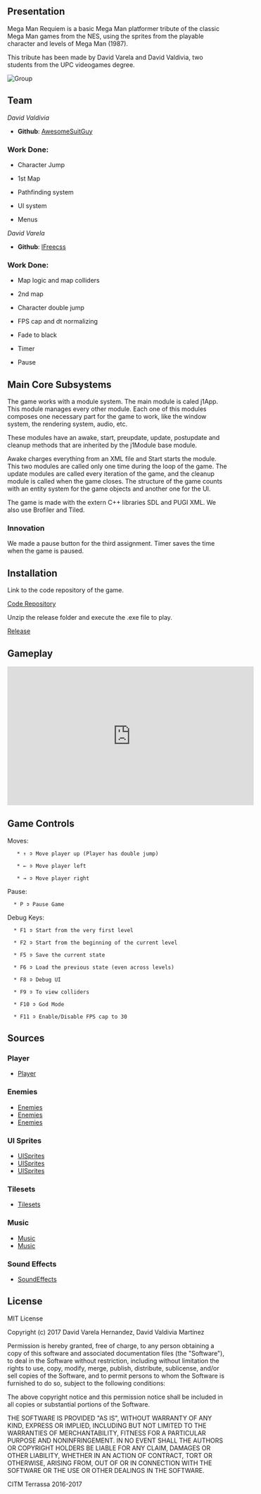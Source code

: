 ## Presentation

Mega Man Requiem is a basic Mega Man platformer tribute of the classic Mega Man games from the NES, using 
the sprites from the playable character and levels of Mega Man (1987).

This tribute has been made by David Varela and David Valdivia, two students from the UPC videogames degree.

![Group](977152a3-fc96-4be5-8137-84fe3d451d3f.jpg)

## Team

_David Valdivia_
* **Github**: [AwesomeSuitGuy](https://github.com/AwesomeSuitGuy)
### Work Done:
   
   * Character Jump
   
   * 1st Map
  
   * Pathfinding system
   
   * UI system
   
   * Menus
   
_David Varela_
* **Github**: [lFreecss](https://github.com/lFreecss)
### Work Done:

   * Map logic and map colliders
   
   * 2nd map
   
   * Character double jump
   
   * FPS cap and dt normalizing 
   
   * Fade to black
   
   * Timer
   
   * Pause

## Main Core Subsystems

The game works with a module system. The main module is caled j1App. This module manages every other module. Each one of this modules 
composes one necessary part for the game to work, like the window system, the rendering system, audio, etc.

These modules have an awake, start, preupdate, update, postupdate and cleanup methods that are inherited by the j1Module base module.

Awake charges everything from an XML file and Start starts the module. This two modules are called only one time during the loop of the 
game. The update modules are called every iteration of the game, and the cleanup module is called when the game closes. The structure of 
the game counts with an entity system for the game objects and another one for the UI.

The game is made with the extern C++ libraries SDL and PUGI XML. We also use Brofiler and Tiled.

### Innovation

We made a pause button for the third assignment. Timer saves the time when the game is paused.

## Installation

Link to the code repository of the game.

[Code Repository](https://github.com/lFreecss/Mega-Man-Requiem)

Unzip the release folder and execute the .exe file to play.

[Release](https://github.com/lFreecss/Mega-Man-Requiem/releases/tag/1.0)

## Gameplay

<iframe width="560" height="315" src="https://www.youtube.com/embed/ICWjs-c_sjg" frameborder="0" allowfullscreen></iframe>

## Game Controls

   Moves:
    
       * ↑ ➲ Move player up (Player has double jump)
     
       * ← ➲ Move player left
    
       * → ➲ Move player right
   
   Pause:
   
      * P ➲ Pause Game
   
   Debug Keys:
   
      * F1 ➲ Start from the very first level
   
      * F2 ➲ Start from the beginning of the current level
   
      * F5 ➲ Save the current state
   
      * F6 ➲ Load the previous state (even across levels)
   
      * F8 ➲ Debug UI
   
      * F9 ➲ To view colliders
   
      * F10 ➲ God Mode
   
      * F11 ➲ Enable/Disable FPS cap to 30   

## Sources

### Player
* [Player](http://www.sprites-inc.co.uk/sprite.php?local=/Classic/Megaman/MM8/)

### Enemies
* [Enemies](http://www.sprites-inc.co.uk/sprite.php?local=Classic/MM1/Enemy/)
* [Enemies](http://www.sprites-inc.co.uk/sprite.php?local=Classic/MM2/Enemy/)
* [Enemies](http://www.sprites-inc.co.uk/sprite.php?local=Classic/MM3/Enemy/)

### UI Sprites
* [UISprites](http://www.sprites-inc.co.uk/sprite.php?local=Classic/MM2/Misc/)
* [UISprites](http://www.sprites-inc.co.uk/sprite.php?local=Classic/MM5/Misc/)
* [UISprites](https://www.spriters-resource.com/nes/mm/sheet/45633/)

### Tilesets
* [Tilesets](http://www.sprites-inc.co.uk/sprite.php?local=Classic/MM1/Tiles/)

### Music
* [Music](https://downloads.khinsider.com/game-soundtracks/album/mega-man-nes)
* [Music](https://downloads.khinsider.com/game-soundtracks/album/megaman-2-original-soundtrack)

### Sound Effects
* [SoundEffects](https://www.sounds-resource.com/nes/megaman/)
     
## License

MIT License

Copyright (c) 2017 David Varela Hernandez, David Valdivia Martínez

Permission is hereby granted, free of charge, to any person obtaining a copy
of this software and associated documentation files (the "Software"), to deal
in the Software without restriction, including without limitation the rights
to use, copy, modify, merge, publish, distribute, sublicense, and/or sell
copies of the Software, and to permit persons to whom the Software is
furnished to do so, subject to the following conditions:

The above copyright notice and this permission notice shall be included in all
copies or substantial portions of the Software.

THE SOFTWARE IS PROVIDED "AS IS", WITHOUT WARRANTY OF ANY KIND, EXPRESS OR
IMPLIED, INCLUDING BUT NOT LIMITED TO THE WARRANTIES OF MERCHANTABILITY,
FITNESS FOR A PARTICULAR PURPOSE AND NONINFRINGEMENT. IN NO EVENT SHALL THE
AUTHORS OR COPYRIGHT HOLDERS BE LIABLE FOR ANY CLAIM, DAMAGES OR OTHER
LIABILITY, WHETHER IN AN ACTION OF CONTRACT, TORT OR OTHERWISE, ARISING FROM,
OUT OF OR IN CONNECTION WITH THE SOFTWARE OR THE USE OR OTHER DEALINGS IN THE
SOFTWARE.
     
     
    
CITM Terrassa 2016-2017
